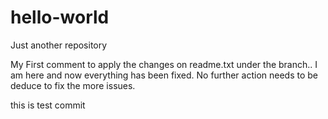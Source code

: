 # hello-world
Just another repository 

My First comment to apply the changes on readme.txt under the branch.. I am here and now everything has been fixed. No further action needs to be deduce to fix the more issues.


this is test commit

